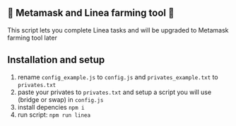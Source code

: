 ## 👾  Metamask and Linea farming tool 👾  
This script lets you complete Linea tasks and will be upgraded to Metamask farming tool later  

## Installation and setup
1. rename `config_example.js` to `config.js` and `privates_example.txt` to `privates.txt`  
2. paste your privates to `privates.txt` and setup a script you will use (bridge or swap) in `config.js`  
3. install depencies `npm i`  
4. run script: `npm run linea`